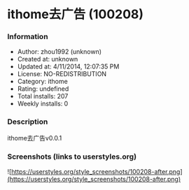 # ithome去广告 (100208)

### Information
- Author: zhou1992 (unknown)
- Created at: unknown
- Updated at: 4/11/2014, 12:07:35 PM
- License: NO-REDISTRIBUTION
- Category: ithome
- Rating: undefined
- Total installs: 207
- Weekly installs: 0


### Description
ithome去广告v0.0.1


### Screenshots (links to userstyles.org)
![https://userstyles.org/style_screenshots/100208-after.png](https://userstyles.org/style_screenshots/100208-after.png)


